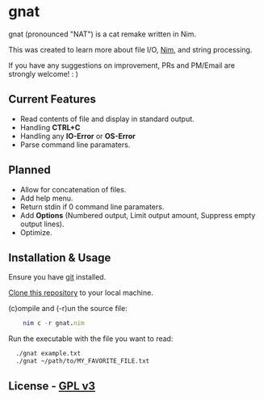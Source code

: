 
# gnat

gnat (pronounced "NAT") is a cat remake written in Nim.

This was created to learn more about file I/O, [Nim](https://nim-lang.org), and string processing.

If you have any suggestions on improvement, PRs and PM/Email are strongly welcome!   : )


## Current Features

- Read contents of file and display in standard output.
- Handling **CTRL+C**
- Handling any **IO-Error** or **OS-Error**
- Parse command line paramaters.
## Planned

- Allow for concatenation of files.
- Add help menu.
- Return stdin if 0 command line paramaters.
- Add **Options** (Numbered output, Limit output amount, Suppress empty output lines).
- Optimize.


## Installation & Usage

Ensure you have [git](https://github.com/git-guides/install-git) installed.

[Clone this repository](https://docs.github.com/en/repositories/creating-and-managing-repositories/cloning-a-repository) to your local machine.

(c)ompile and (-r)un the source file:
```nim
    nim c -r gnat.nim
```
Run the executable with the file you want to read:
```bash
  ./gnat example.txt
  ./gnat ~/path/to/MY_FAVORITE_FILE.txt
```
## License - [GPL v3](https://www.gnu.org/licenses/quick-guide-gplv3.html)
